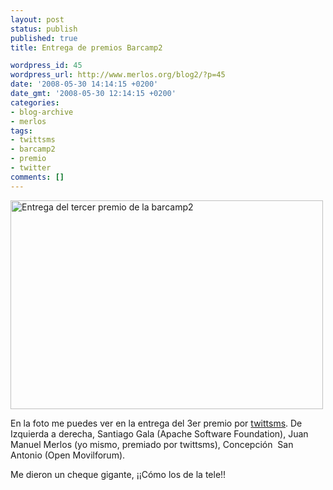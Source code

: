```yaml
---
layout: post
status: publish
published: true
title: Entrega de premios Barcamp2

wordpress_id: 45
wordpress_url: http://www.merlos.org/blog2/?p=45
date: '2008-05-30 14:14:15 +0200'
date_gmt: '2008-05-30 12:14:15 +0200'
categories:
- blog-archive
- merlos
tags:
- twittsms 
- barcamp2 
- premio 
- twitter
comments: []
---
```

<p><img src="http://farm4.static.flickr.com/3126/2536024244_8c69ebb6ee.jpg?v=0" alt="Entrega del tercer premio de la barcamp2" width="500" height="334" /></p>
<p>En la foto me puedes ver en la entrega del 3er premio por <a href="http://www.twittsms.com">twittsms</a>. De Izquierda a derecha, Santiago Gala (Apache Software Foundation), Juan Manuel Merlos (yo mismo, premiado por twittsms), Concepción  San Antonio (Open Movilforum).</p>
<p>Me dieron un cheque gigante, ¡¡Cómo los de la tele!!</p>
